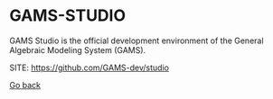 # GAMS-STUDIO
 
 GAMS Studio is the official development environment of the General
 Algebraic Modeling System (GAMS).
 
 SITE: https://github.com/GAMS-dev/studio

 [Go back](https://portable-linux-apps.github.io/apps.html)
